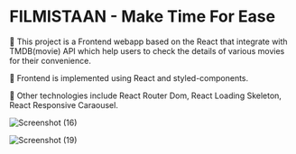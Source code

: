 # FILMISTAAN - Make Time For Ease

	This project is a Frontend webapp based on the React that integrate with TMDB(movie) API which help users to check the details of various movies for their convenience.

	Frontend is implemented using React and styled-components.

	Other technologies include React Router Dom, React Loading Skeleton, React Responsive Caraousel.

![Screenshot (16)](https://github.com/cpp-monk/Filmistaan/assets/76836563/7fd2c755-3f90-4d40-88fb-bee5991782be)

![Screenshot (19)](https://github.com/cpp-monk/Filmistaan/assets/76836563/4420809e-413e-496f-8e9c-5d92abc3ec39)
